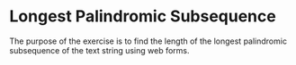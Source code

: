 # Longest Palindromic Subsequence

The purpose of the exercise is to find the length of the longest palindromic subsequence of the text string using web forms.

